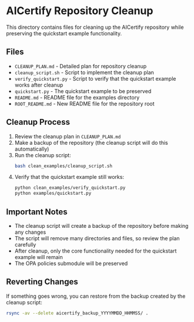# AICertify Repository Cleanup

This directory contains files for cleaning up the AICertify repository while preserving the quickstart example functionality.

## Files

- `CLEANUP_PLAN.md` - Detailed plan for repository cleanup
- `cleanup_script.sh` - Script to implement the cleanup plan
- `verify_quickstart.py` - Script to verify that the quickstart example works after cleanup
- `quickstart.py` - The quickstart example to be preserved
- `README.md` - README file for the examples directory
- `ROOT_README.md` - New README file for the repository root

## Cleanup Process

1. Review the cleanup plan in `CLEANUP_PLAN.md`
2. Make a backup of the repository (the cleanup script will do this automatically)
3. Run the cleanup script:
   ```bash
   bash clean_examples/cleanup_script.sh
   ```
4. Verify that the quickstart example still works:
   ```bash
   python clean_examples/verify_quickstart.py
   python examples/quickstart.py
   ```

## Important Notes

- The cleanup script will create a backup of the repository before making any changes
- The script will remove many directories and files, so review the plan carefully
- After cleanup, only the core functionality needed for the quickstart example will remain
- The OPA policies submodule will be preserved

## Reverting Changes

If something goes wrong, you can restore from the backup created by the cleanup script:
```bash
rsync -av --delete aicertify_backup_YYYYMMDD_HHMMSS/ .
```
